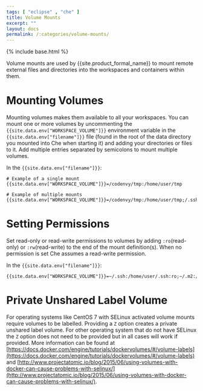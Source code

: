 ```yaml
---
tags: [ "eclipse" , "che" ]
title: Volume Mounts
excerpt: ""
layout: docs
permalink: /:categories/volume-mounts/
---
```

{% include base.html %}

Volume mounts are used by {{site.product_formal_name}} to mount remote external files and directories into the workspaces and containers within them.

# Mounting Volumes
Mounting volumes makes them available to all your workspaces. You can mount one or more volumes by uncommenting the `{{site.data.env["WORKSPACE_VOLUME"]}}` environment variable in the `{{site.data.env["filename"]}}` file (found in the root of the data directory you mounted into Che when starting it) and adding your directories or files to it. Add multiple entries separated by semicolons to mount multiple volumes.

In the `{{site.data.env["filename"]}}`:

```shell  
# Example of a single mount
{{site.data.env["WORKSPACE_VOLUME"]}}=/codenvy/tmp:/home/user/tmp

# Example of multiple mounts
{{site.data.env["WORKSPACE_VOLUME"]}}=/codenvy/tmp:/home/user/tmp;/.ssh:/home/user/.ssh
```

# Setting Permissions  
Set read-only or read-write permissions to volumes by adding `:ro`(read-only) or `:rw`(read-write) to the end of the mount definition(s). When no permission is set Che assumes a read-write permission.

In the `{{site.data.env["filename"]}}`:

```shell  
{{site.data.env["WORKSPACE_VOLUME"]}}=~/.ssh:/home/user/.ssh:ro;~/.m2:/home/user/.m2:rw
```

# Private Unshared Label Volume

For operating systems like CentOS 7 with SELinux activated volume mounts require volumes to be labelled. Providing a `Z` option creates a private unshared label volume. For other operating system that do not have SELinux the `Z` option does not need to be provided but in all cases will work if provided. More information can be found at [https://docs.docker.com/engine/tutorials/dockervolumes/#/volume-labels](https://docs.docker.com/engine/tutorials/dockervolumes/#/volume-labels) and [http://www.projectatomic.io/blog/2015/06/using-volumes-with-docker-can-cause-problems-with-selinux/](http://www.projectatomic.io/blog/2015/06/using-volumes-with-docker-can-cause-problems-with-selinux/).
